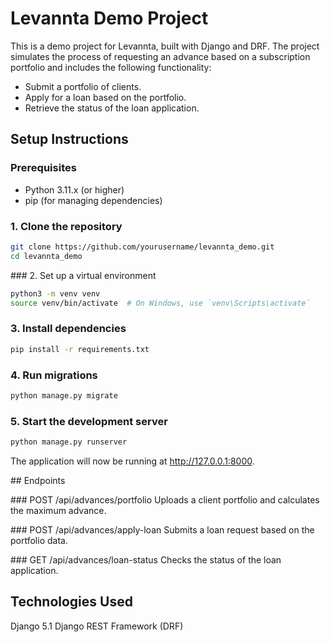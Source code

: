 # Levannta Demo Project

This is a demo project for Levannta, built with Django and DRF. The project simulates the process of requesting an advance based on a subscription portfolio and includes the following functionality:

- Submit a portfolio of clients.
- Apply for a loan based on the portfolio.
- Retrieve the status of the loan application.

## Setup Instructions

### Prerequisites
- Python 3.11.x (or higher)
- pip (for managing dependencies)

### 1. Clone the repository
```bash
git clone https://github.com/yourusername/levannta_demo.git
cd levannta_demo
```

### 2. Set up a virtual environment
```bash
python3 -m venv venv
source venv/bin/activate  # On Windows, use `venv\Scripts\activate`
```

### 3. Install dependencies
```bash
pip install -r requirements.txt
```

### 4. Run migrations
```bash
python manage.py migrate
```

### 5. Start the development server
```bash
python manage.py runserver
```
The application will now be running at http://127.0.0.1:8000.

## Endpoints

### POST /api/advances/portfolio
Uploads a client portfolio and calculates the maximum advance.

### POST /api/advances/apply-loan
Submits a loan request based on the portfolio data.

### GET /api/advances/loan-status
Checks the status of the loan application.

## Technologies Used
Django 5.1
Django REST Framework (DRF)

